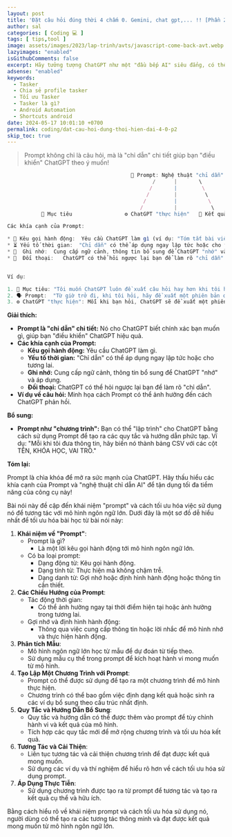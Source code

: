 ```yaml
---
layout: post
title: 'Đặt câu hỏi đúng thời 4 chấm 0. Gemini, chat gpt,... !! [Phần 2] Thấu hiểu "Prompt" - Chìa khóa mở ra sức mạnh AI!'
author: sal
categories: [ Coding 💻 ]
tags: [ tips,tool ]
image: assets/images/2023/lap-trinh/avts/javascript-come-back-avt.webp
lazyimages: "enabled"
isGithubComments: false
excerpt: Hãy tưởng tượng ChatGPT như một "đầu bếp AI" siêu đẳng, có thể giúp bạn hiện thực hóa mọi ý tưởng ẩm thực, dù là phức tạp nhất!
adsense: "enabled"
keywords:
  - Tasker
  - Chia sẻ profile tasker
  - Tối ưu Tasker
  - Tasker là gì?
  - Android Automation
  - Shortcuts android
date: 2024-05-17 10:01:10 +0700
permalink: coding/dat-cau-hoi-dung-thoi-hien-dai-4-0-p2
skip_toc: true
---
```


> Prompt không chỉ là câu hỏi, mà là "chỉ dẫn" chi tiết giúp bạn "điều khiển" ChatGPT theo ý muốn!

```javascript
                                        🎨 Prompt: Nghệ thuật "chỉ dẫn" AI 🎨
                                               /      |       \
                                              /       |        \
                                             /        |         \
                                            /         |          \
                                           /          |           \
           🎯 Mục tiêu                 ⚙️ ChatGPT "thực hiện"   🎉 Kết quả mong muốn

Các khía cạnh của Prompt:

* 📣 Kêu gọi hành động:  Yêu cầu ChatGPT làm gì (ví dụ: "Tóm tắt bài viết này").
* ⏳ Yếu tố thời gian:  "Chỉ dẫn" có thể áp dụng ngay lập tức hoặc cho tương lai (ví dụ: "Từ giờ trở đi, hãy..." ).
* 🧠  Ghi nhớ:  Cung cấp ngữ cảnh, thông tin bổ sung để ChatGPT "nhớ" và áp dụng.
* 💬  Đối thoại:   ChatGPT có thể hỏi ngược lại bạn để làm rõ "chỉ dẫn".


Ví dụ:

1. 🎯 Mục tiêu: "Tôi muốn ChatGPT luôn đề xuất câu hỏi hay hơn khi tôi hỏi."
2. 🗣️ Prompt:  "Từ giờ trở đi, khi tôi hỏi, hãy đề xuất một phiên bản câu hỏi hay hơn và hỏi tôi có muốn dùng nó không."
3. ⚙️ ChatGPT "thực hiện": Mỗi khi bạn hỏi, ChatGPT sẽ đề xuất một phiên bản câu hỏi chi tiết và rõ ràng hơn.
```

 **Giải thích:**

*   **Prompt là "chỉ dẫn" chi tiết:** Nó cho ChatGPT biết chính xác bạn muốn gì, giúp bạn "điều khiển" ChatGPT hiệu quả.
*   **Các khía cạnh của Prompt:**
    *   **Kêu gọi hành động:** Yêu cầu ChatGPT làm gì.
    *   **Yếu tố thời gian:** "Chỉ dẫn" có thể áp dụng ngay lập tức hoặc cho tương lai.
    *   **Ghi nhớ:** Cung cấp ngữ cảnh, thông tin bổ sung để ChatGPT "nhớ" và áp dụng.
    *   **Đối thoại:** ChatGPT có thể hỏi ngược lại bạn để làm rõ "chỉ dẫn".
*   **Ví dụ về câu hỏi:** Minh họa cách Prompt có thể ảnh hưởng đến cách ChatGPT phản hồi.

**Bổ sung:**

*   **Prompt như "chương trình":** Bạn có thể "lập trình" cho ChatGPT bằng cách sử dụng Prompt để tạo ra các quy tắc và hướng dẫn phức tạp. Ví dụ: "Mỗi khi tôi đưa thông tin, hãy biến nó thành bảng CSV với các cột TÊN, KHÓA HỌC, VAI TRÒ."

**Tóm lại:**

Prompt là chìa khóa để mở ra sức mạnh của ChatGPT. Hãy thấu hiểu các khía cạnh của Prompt và "nghệ thuật chỉ dẫn AI" để tận dụng tối đa tiềm năng của công cụ này!

 Bài nói này đề cập đến khái niệm "prompt" và cách tối ưu hóa việc sử dụng nó để tương tác với mô hình ngôn ngữ lớn. Dưới đây là một sơ đồ dễ hiểu nhất để tối ưu hóa bài học từ bài nói này:

1.  **Khái niệm về "Prompt"**:
    *   Prompt là gì?
        *   Là một lời kêu gọi hành động tới mô hình ngôn ngữ lớn.
    *   Có ba loại prompt:
        *   Dạng động từ: Kêu gọi hành động.
        *   Dạng tính từ: Thực hiện mà không chậm trễ.
        *   Dạng danh từ: Gợi nhớ hoặc định hình hành động hoặc thông tin cần thiết.
2.  **Các Chiều Hướng của Prompt**:
    *   Tác động thời gian:
        *   Có thể ảnh hưởng ngay tại thời điểm hiện tại hoặc ảnh hưởng trong tương lai.
    *   Gợi nhớ và định hình hành động:
        *   Thông qua việc cung cấp thông tin hoặc lời nhắc để mô hình nhớ và thực hiện hành động.
3.  **Phân tích Mẫu**:
    *   Mô hình ngôn ngữ lớn học từ mẫu để dự đoán từ tiếp theo.
    *   Sử dụng mẫu cụ thể trong prompt để kích hoạt hành vi mong muốn từ mô hình.
4.  **Tạo Lập Một Chương Trình với Prompt**:
    *   Prompt có thể được sử dụng để tạo ra một chương trình để mô hình thực hiện.
    *   Chương trình có thể bao gồm việc định dạng kết quả hoặc sinh ra các ví dụ bổ sung theo cấu trúc nhất định.
5.  **Quy Tắc và Hướng Dẫn Bổ Sung**:
    *   Quy tắc và hướng dẫn có thể được thêm vào prompt để tùy chỉnh hành vi và kết quả của mô hình.
    *   Tích hợp các quy tắc mới để mở rộng chương trình và tối ưu hóa kết quả.
6.  **Tương Tác và Cải Thiện**:
    *   Liên tục tương tác và cải thiện chương trình để đạt được kết quả mong muốn.
    *   Sử dụng các ví dụ và thí nghiệm để hiểu rõ hơn về cách tối ưu hóa sử dụng prompt.
7.  **Áp Dụng Thực Tiễn**:
    *   Sử dụng chương trình được tạo ra từ prompt để tương tác và tạo ra kết quả cụ thể và hữu ích.

Bằng cách hiểu rõ về khái niệm prompt và cách tối ưu hóa sử dụng nó, người dùng có thể tạo ra các tương tác thông minh và đạt được kết quả mong muốn từ mô hình ngôn ngữ lớn.
